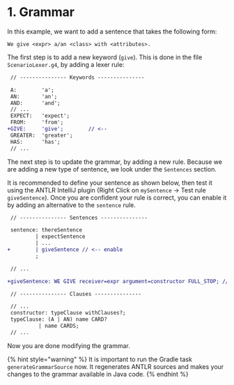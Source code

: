 # 1. Grammar

In this example, we want to add a sentence that takes the following form:

```text
We give <expr> a/an <class> with <attributes>. 
```

The first step is to add a new keyword \(`give`\). This is done in the file `ScenarioLexer.g4`, by adding a lexer rule:

```diff
 // --------------- Keywords ---------------

 A:        'a';
 AN:       'an';
 AND:      'and';
 // ...
 EXPECT:   'expect';
 FROM:     'from';
+GIVE:     'give';        // <--
 GREATER:  'greater';
 HAS:      'has';
 // ...
```

The next step is to update the grammar, by adding a new rule. Because we are adding a new type of sentence, we look under the `Sentences` section.

It is recommended to define your sentence as shown below, then test it using the ANTLR IntelliJ plugin \(Right Click on `mySentence` -&gt; Test rule `giveSentence`\). Once you are confident your rule is correct, you can enable it by adding an alternative to the `sentence` rule.

```diff
 // --------------- Sentences ---------------

 sentence: thereSentence
         | expectSentence
         | ...
+        | giveSentence // <-- enable
         ;

 // ...

+giveSentence: WE GIVE receiver=expr argument=constructor FULL_STOP; // <-- define

 // --------------- Clauses ---------------

 // ...
 constructor: typeClause withClauses?;
 typeClause: (A | AN) name CARD?
          | name CARDS;
 // ...
```

Now you are done modifying the grammar.

{% hint style="warning" %}
It is important to run the Gradle task `generateGrammarSource` now. It regenerates ANTLR sources and makes your changes to the grammar available in Java code.
{% endhint %}


